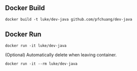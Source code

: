 ## Docker Build
```shell=
docker build -t luke/dev-java github.com/pfchuang/dev-java
```
## Docker Run
```shell=
docker run -it luke/dev-java
```
(Optional) Automatically delete when leaving container.
```shell=
docker run -it --rm luke/dev-java
```

